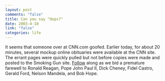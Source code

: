 ```yaml
--- 
layout: post
comments: "false"
title: Can you say "Oops?"
date: 2003-4-18
link: "false"
categories: life
---
```

It seems that someone over at CNN.com goofed. Earlier today, for about 20 minutes, several mockup online obituaries were available at the CNN site. The errant pages were quickly pulled but not before copies were made and posted to the Smoking Gun site. <a href="http://thesmokinggun.com/doc_o_day/cnnobit1.html" target="_blank">Follow</a> along as we bid a premature farewell to Ronald Reagan, Pope John Paul II, Dick Cheney, Fidel Castro, Gerald Ford, Nelson Mandela, and Bob Hope.
